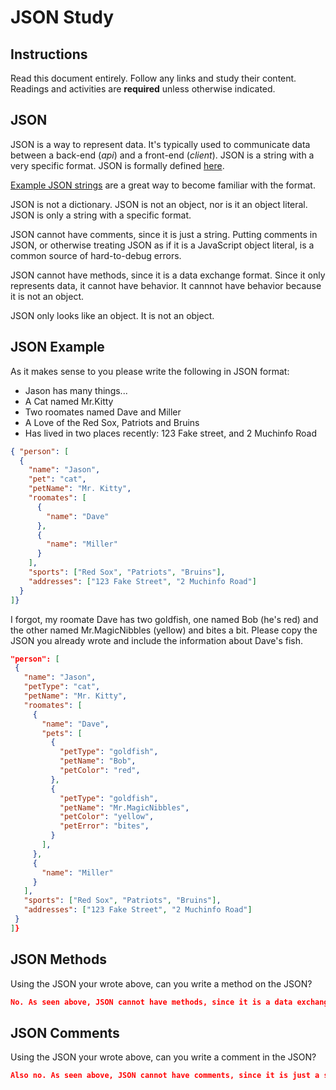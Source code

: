 # JSON Study

## Instructions

Read this document entirely. Follow any links and study their content. Readings
and activities are **required** unless otherwise indicated.

## JSON

JSON is a way to represent data. It's typically used to communicate data between
a back-end (*api*) and a front-end (*client*). JSON is a string with a very
specific format. JSON is formally defined [here](http://www.json.org/).

[Example JSON strings](http://json.org/example.html) are a great way to become
familiar with the format.

JSON is not a dictionary. JSON is not an object, nor is it an object literal.
JSON is only a string with a specific format.

JSON cannot have comments, since it is just a string. Putting comments in JSON,
or otherwise treating JSON as if it is a JavaScript object literal, is a common
source of hard-to-debug errors.

JSON cannot have methods, since it is a data exchange format. Since it only
represents data, it cannot have behavior. It cannnot have behavior because it is
not an object.

JSON only looks like an object. It is not an object.

## JSON Example

As it makes sense to you please write the following in JSON format:

-   Jason has many things...
-   A Cat named Mr.Kitty
-   Two roomates named Dave and Miller
-   A Love of the Red Sox, Patriots and Bruins
-   Has lived in two places recently: 123 Fake street, and 2 Muchinfo Road

```json
{ "person": [
  {
    "name": "Jason",
    "pet": "cat",
    "petName": "Mr. Kitty",
    "roomates": [
      {
        "name": "Dave"
      },
      {
        "name": "Miller"
      }
    ],
    "sports": ["Red Sox", "Patriots", "Bruins"],
    "addresses": ["123 Fake Street", "2 Muchinfo Road"]
  }
]}

```

I forgot, my roomate Dave has two goldfish, one named Bob (he's red) and the
other named Mr.MagicNibbles (yellow) and bites a bit. Please copy the JSON you
already wrote and include the information about Dave's fish.

```json
"person": [
 {
   "name": "Jason",
   "petType": "cat",
   "petName": "Mr. Kitty",
   "roomates": [
     {
       "name": "Dave",
       "pets": [
         {
           "petType": "goldfish",
           "petName": "Bob",
           "petColor": "red",
         },
         {
           "petType": "goldfish",
           "petName": "Mr.MagicNibbles",
           "petColor": "yellow",
           "petError": "bites",
         }
       ],
     },
     {
       "name": "Miller"
     }
   ],
   "sports": ["Red Sox", "Patriots", "Bruins"],
   "addresses": ["123 Fake Street", "2 Muchinfo Road"]
 }
]}
```

## JSON Methods

Using the JSON your wrote above, can you write a method on the JSON?

```json
No. As seen above, JSON cannot have methods, since it is a data exchange format.
```

## JSON Comments

Using the JSON your wrote above, can you write a comment in the JSON?

```json
Also no. As seen above, JSON cannot have comments, since it is just a string.
```
